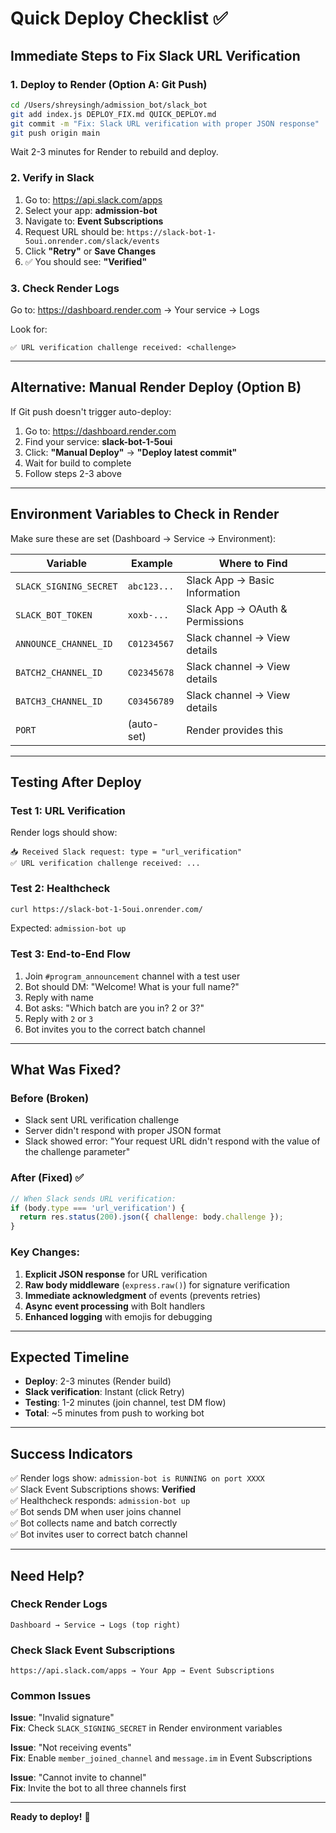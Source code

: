 # Quick Deploy Checklist ✅

## Immediate Steps to Fix Slack URL Verification

### 1. Deploy to Render (Option A: Git Push)
```bash
cd /Users/shreysingh/admission_bot/slack_bot
git add index.js DEPLOY_FIX.md QUICK_DEPLOY.md
git commit -m "Fix: Slack URL verification with proper JSON response"
git push origin main
```

Wait 2-3 minutes for Render to rebuild and deploy.

### 2. Verify in Slack
1. Go to: https://api.slack.com/apps
2. Select your app: **admission-bot**
3. Navigate to: **Event Subscriptions**
4. Request URL should be: `https://slack-bot-1-5oui.onrender.com/slack/events`
5. Click **"Retry"** or **Save Changes**
6. ✅ You should see: **"Verified"**

### 3. Check Render Logs
Go to: https://dashboard.render.com → Your service → Logs

Look for:
```
✅ URL verification challenge received: <challenge>
```

---

## Alternative: Manual Render Deploy (Option B)

If Git push doesn't trigger auto-deploy:

1. Go to: https://dashboard.render.com
2. Find your service: **slack-bot-1-5oui**
3. Click: **"Manual Deploy"** → **"Deploy latest commit"**
4. Wait for build to complete
5. Follow steps 2-3 above

---

## Environment Variables to Check in Render

Make sure these are set (Dashboard → Service → Environment):

| Variable | Example | Where to Find |
|----------|---------|---------------|
| `SLACK_SIGNING_SECRET` | `abc123...` | Slack App → Basic Information |
| `SLACK_BOT_TOKEN` | `xoxb-...` | Slack App → OAuth & Permissions |
| `ANNOUNCE_CHANNEL_ID` | `C01234567` | Slack channel → View details |
| `BATCH2_CHANNEL_ID` | `C02345678` | Slack channel → View details |
| `BATCH3_CHANNEL_ID` | `C03456789` | Slack channel → View details |
| `PORT` | (auto-set) | Render provides this |

---

## Testing After Deploy

### Test 1: URL Verification
Render logs should show:
```
📥 Received Slack request: type = "url_verification"
✅ URL verification challenge received: ...
```

### Test 2: Healthcheck
```bash
curl https://slack-bot-1-5oui.onrender.com/
```
Expected: `admission-bot up`

### Test 3: End-to-End Flow
1. Join `#program_announcement` channel with a test user
2. Bot should DM: "Welcome! What is your full name?"
3. Reply with name
4. Bot asks: "Which batch are you in? 2 or 3?"
5. Reply with `2` or `3`
6. Bot invites you to the correct batch channel

---

## What Was Fixed?

### Before (Broken)
- Slack sent URL verification challenge
- Server didn't respond with proper JSON format
- Slack showed error: "Your request URL didn't respond with the value of the challenge parameter"

### After (Fixed) ✅
```javascript
// When Slack sends URL verification:
if (body.type === 'url_verification') {
  return res.status(200).json({ challenge: body.challenge });
}
```

### Key Changes:
1. **Explicit JSON response** for URL verification
2. **Raw body middleware** (`express.raw()`) for signature verification
3. **Immediate acknowledgment** of events (prevents retries)
4. **Async event processing** with Bolt handlers
5. **Enhanced logging** with emojis for debugging

---

## Expected Timeline

- **Deploy**: 2-3 minutes (Render build)
- **Slack verification**: Instant (click Retry)
- **Testing**: 1-2 minutes (join channel, test DM flow)
- **Total**: ~5 minutes from push to working bot

---

## Success Indicators

✅ Render logs show: `admission-bot is RUNNING on port XXXX`  
✅ Slack Event Subscriptions shows: **Verified**  
✅ Healthcheck responds: `admission-bot up`  
✅ Bot sends DM when user joins channel  
✅ Bot collects name and batch correctly  
✅ Bot invites user to correct batch channel  

---

## Need Help?

### Check Render Logs
```
Dashboard → Service → Logs (top right)
```

### Check Slack Event Subscriptions
```
https://api.slack.com/apps → Your App → Event Subscriptions
```

### Common Issues

**Issue**: "Invalid signature"  
**Fix**: Check `SLACK_SIGNING_SECRET` in Render environment variables

**Issue**: "Not receiving events"  
**Fix**: Enable `member_joined_channel` and `message.im` in Event Subscriptions

**Issue**: "Cannot invite to channel"  
**Fix**: Invite the bot to all three channels first

---

**Ready to deploy!** 🚀
